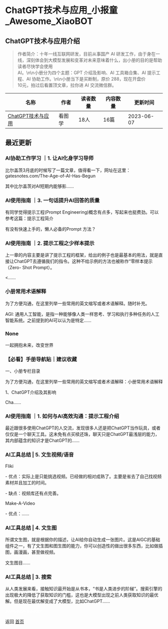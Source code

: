 # ChatGPT技术与应用_小报童_Awesome_XiaoBOT

## ChatGPT技术与应用介绍
> 作者简介：十年一线互联网研发，目前从事国产 AI 研发工作，由于身在一线，深刻体会到大模型发展和变革对未来意味着什么，出小册的目的是帮助读者尽快学会使用  
AI。\n\n小册分为四个主题：GPT 介绍及影响、AI 工具箱合集、AI 提示工程、AI 协助工作。\n\n小册当下是买断制，原价 288，现在开盘价  
10元，拍过后看置顶文章，拉你进 AI 交流微信群。  
  


|名称|作者|读者数量|内容数量|更新时间|
|---|---|---|---|---|
|[ChatGPT技术与应用](https://xiaobot.net/p/ChatGPTutorial?refer=0b133df9-27dc-423b-8101-639049001c13)|看图学|18人|16篇|2023-06-07|

## 最近更新
### AI协助工作学习 ｜1. 让AI化身学习导师

比尔盖茨3月底的时候写了一篇文章，值得看一下，网址在这里：gatesnotes.com/The-Age-of-AI-Has-Begun

其中比尔盖茨对AI短期内能够影......

### AI使用指南 ｜3. 一句话提升AI回答的质量

有同学觉得提示工程(Prompt Engineering)概念有点多，写起来也挺费劲。可以参考这篇：提示工程简介

有没有快速上手的，懒人必备的Prompt 方法？

### AI使用指南 ｜2. 提示工程之少样本提示

上一章的内容主要是讲了提示工程的框架，给出的例子也是最基本的用法，就是直接让ChatGPT去遵循我们的指令。这种不给示例的方法也被称作“零样本提示（Zero-
Shot Prompt）。

<......

### 小册常用术语解释

为了方便沟通，在这里列举一些常用的英文缩写或者术语解释。随时补充。

AGI: 通用人工智能，是指一种能够像人类一样思考、学习和执行多种任务的人工智能系统。之前提到的AI可以认为是特定......

### None

一起拥抱未来，改变世界

### 【必看】手册导航贴｜建议收藏

一、小册专栏目录

为了方便沟通，在这里列举一些常用的英文缩写或者术语解释：小册常用术语解释

1、ChatGPT介绍及其影响

Cha......

### AI使用指南 ｜1. 如何与AI高效沟通：提示工程介绍

最近跟很多使用ChatGPT的人交流，发现很多人还是把ChatGPT当作玩具，或者仅仅是一个聊天工具。这未免有点买椟还珠，聊天只是ChatGPT最浅层的能力，其内部蕴含的知识才是ChatGPT的......

### AI工具总结 | 5. 文生视频/语音

Fliki

\- 优点：实际上是只能挑选视频。已经做的相对成熟了。主要是省去了自己找视频素材并且加工的时间。

\- 缺点：视频库还有点完善。

Make-A-Video

\- 优点：......

### AI工具总结 | 4. 文生图

所谓文生图，就是根据你的描述，让AI给你自动生成一张图片。这是AIGC的基础组件之一，有了文生图和图生图的能力，你可以创造性的做出很多东西，比如做插图，画漫画，甚至做视频。

文生图目......

### AI工具总结 | 3. 搜索

从人类发展来看，接触知识最开始是从书本，“书是人类进步的阶梯”。搜索引擎的出现极大的降低了获取知识的门槛，这也是大模型出现之前人类获取知识的最优解。但是现在最优解变成了大模型，比如ChatGPT......


<a href="https://github.com/Reno9527/awesome-xiaobot" style="color: white; text-decoration: none;">awesome-xiaobot</a>

返回 [首页](../README.md)
